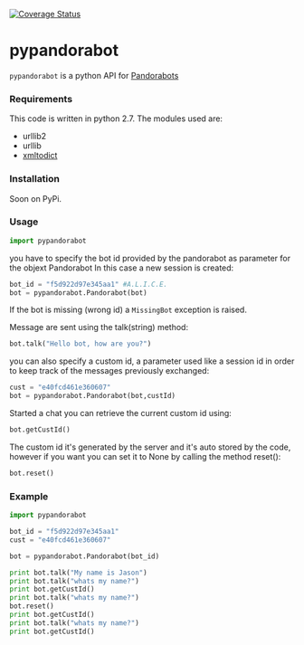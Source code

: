 [![Coverage Status](https://coveralls.io/repos/github/JasonMalik/pypandorabot/badge.svg?branch=master)](https://coveralls.io/github/JasonMalik/pypandorabot?branch=master)

# pypandorabot
`pypandorabot` is a python API for [Pandorabots](http://www.pandorabots.com/)

### Requirements
This code is written in python 2.7.
The modules used are:
* urllib2
* urllib
* [xmltodict](https://github.com/martinblech/xmltodict)

### Installation
Soon on PyPi.

### Usage

```python
import pypandorabot
```

you have to specify the bot id provided by the pandorabot as parameter for the objext Pandorabot
In this case a new session is created: 
```python
bot_id = "f5d922d97e345aa1" #A.L.I.C.E.
bot = pypandorabot.Pandorabot(bot)
```
If the bot is missing (wrong id) a `MissingBot` exception is raised.

Message are sent using the talk(string) method:
```python
bot.talk("Hello bot, how are you?")
```
you can also specify a custom id, a parameter used like a session id in order to keep track of the messages previously exchanged:

```python
cust = "e40fcd461e360607"
bot = pypandorabot.Pandorabot(bot,custId)
```

Started a chat you can retrieve the current custom id using:
```Python
bot.getCustId()
```
The custom id it's generated by the server and it's auto stored by the code, however if you want you can set it to None by calling the method reset():

```Python
bot.reset()
```

### Example

```Python
import pypandorabot

bot_id = "f5d922d97e345aa1"
cust = "e40fcd461e360607"

bot = pypandorabot.Pandorabot(bot_id)

print bot.talk("My name is Jason")
print bot.talk("whats my name?")
print bot.getCustId()
print bot.talk("whats my name?")
bot.reset()
print bot.getCustId()
print bot.talk("whats my name?")
print bot.getCustId()
```
